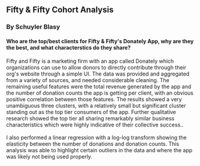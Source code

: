## Fifty & Fifty Cohort Analysis 
### By Schuyler Blasy
#### Who are the top/best clients for Fifty & Fifty's Donately App, why are they the best, and what characterstics do they share?
Fifty and Fifty is a marketing firm with an app called Donately which organizations can use to allow donors to directly contribute through their org's website through a simple UI. The data was provided and aggregated from a variety of sources, and needed considerable cleaning. The remaining useful features were the total revenue generated by the app and the number of donation counts the app is getting per client, with an obvious positive correlation between those features. The results showed a very unambiguous three clusters, with a relatively small but significant cluster standing out as the top tier consumers of the app. Further qualitative research showed the top tier all sharing remarkably similar business characteristics which were highly indicative of their collective success..</br></br> I also performed a linear regression with a log-log transform showing the elasticity between the number of donations and donation counts. This analysis was able to highlight certain outliers in the data and where the app was likely not being used properly.  

